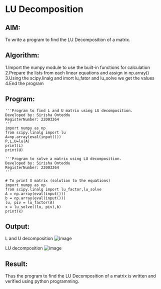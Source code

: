 # LU Decomposition 

## AIM:
To write a program to find the LU Decomposition of a matrix.
## Algorithm:
1.Import the numpy module to use the built-in functions for calculation
2.Prepare the lists from each linear equations and assign in np.array()
3.Using the scipy.linalg and imort lu_fator and lu_solve we get the values
4.End the program
## Program:
```
'''Program to find L and U matrix using LU decomposition.
Developed by: Sirisha Onteddu
RegisterNumber: 22003264
'''
import numpy as np
from scipy.linalg import lu
A=np.array(eval(input()))
P,L,U=lu(A)
print(L)
print(U)
```
```
'''Program to solve a matrix using LU decomposition.
Developed by: Sirisha Onteddu
RegisterNumber: 22003264
'''

# To print X matrix (solution to the equations)
import numpy as np
from scipy.linalg import lu_factor,lu_solve
A = np.array(eval(input()))
b = np.array(eval(input()))
lu, piv = lu_factor(A)
x = lu_solve((lu, piv),b)
print(x)

```
## Output:
L and U decomposition
![image](https://user-images.githubusercontent.com/119389139/213922001-9dd4a6c2-9057-4cbe-af75-8b816acc50fe.png)

LU decomposition
![image](https://user-images.githubusercontent.com/119389139/213921955-bb7768c8-84d6-4618-886b-c271a7f0f569.png)

## Result:
Thus the program to find the LU Decomposition of a matrix is written and verified using python programming.

